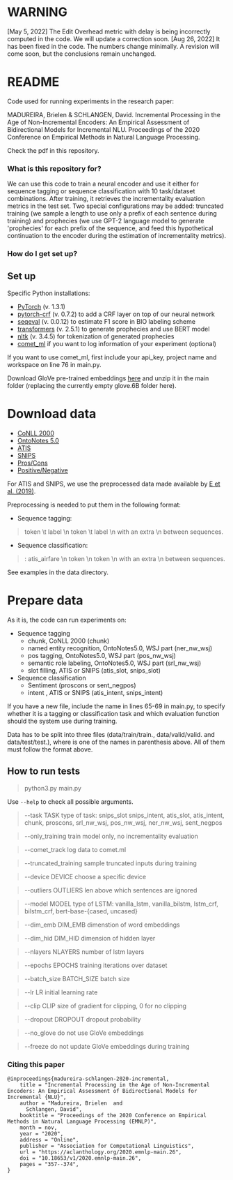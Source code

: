 # WARNING
[May 5, 2022] The Edit Overhead metric with delay is being incorrectly computed in the code. We will update a correction soon.
[Aug 26, 2022] It has been fixed in the code. The numbers change minimally. A revision will come soon, but the conclusions remain unchanged.

# README #

Code used for running experiments in the research paper:

MADUREIRA, Brielen & SCHLANGEN, David. Incremental Processing in the Age of Non-Incremental Encoders: An Empirical Assessment of Bidirectional Models for Incremental NLU. Proceedings of the 2020 Conference on Empirical Methods in Natural Language Processing.

Check the pdf in this repository.

### What is this repository for? ###

We can use this code to train a neural encoder and use it either for sequence tagging or sequence classification with 10 task/dataset combinations. After training, it retrieves the incrementality evaluation metrics in the test set. Two special configurations may be added: truncated training (we sample a length to use only a prefix of each sentence during training) and prophecies (we use GPT-2 language model to generate 'prophecies' for each prefix of the sequence, and feed this hypothetical continuation to the encoder during the estimation of incrementality metrics).


### How do I get set up? ###

## Set up

Specific Python installations:

* [PyTorch](https://pytorch.org/) (v. 1.3.1)
* [pytorch-crf](https://pypi.org/project/pytorch-crf/) (v. 0.7.2) to add a CRF layer on top of our neural network
* [seqeval](https://pypi.org/project/seqeval/) (v. 0.0.12) to estimate F1 score in BIO labeling scheme
* [transformers](https://github.com/huggingface/transformers) (v. 2.5.1) to generate prophecies and use BERT model
* [nltk](https://www.nltk.org/) (v. 3.4.5) for tokenization of generated prophecies
* [comet_ml](https://www.comet.ml/docs/quick-start/) if you want to log information of your experiment (optional)

If you want to use comet_ml, first include your api_key, project name and workspace on line 76 in main.py.

Download GloVe pre-trained embeddings [here](http://nlp.stanford.edu/data/glove.6B.zip) and unzip it in the main folder (replacing the currently empty glove.6B folder here).


# Download data

* [CoNLL 2000](https://www.clips.uantwerpen.be/conll2000/chunking/)
* [OntoNotes 5.0](https://catalog.ldc.upenn.edu/LDC2013T19)
* [ATIS](https://www.aclweb.org/anthology/H90-1021.pdf)
* [SNIPS](https://github.com/sonos/nlu-benchmark)
* [Pros/Cons](https://www.cs.uic.edu/~liub/FBS/sentiment-analysis.html#datasets)
* [Positive/Negative](https://archive.ics.uci.edu/ml/datasets/Sentiment+Labelled+Sentences)

For ATIS and SNIPS, we use the preprocessed data made available by [E et al. (2019)](https://github.com/ZephyrChenzf/SF-ID-Network-For-NLU).

Preprocessing is needed to put them in the following format:

* Sequence tagging:
> token \t label \n token \t label \n
with an extra \n between sequences.

* Sequence classification:
> <LABEL>: atis_airfare \n token \n token \n
with an extra \n between sequences.

See examples in the data directory.

# Prepare data

As it is, the code can run experiments on:

* Sequence tagging
    * chunk, CoNLL 2000 (chunk)
    * named entity recognition, OntoNotes5.0, WSJ part (ner_nw_wsj)
    * pos tagging, OntoNotes5.0, WSJ part (pos_nw_wsj)
    * semantic role labeling, OntoNotes5.0, WSJ part (srl_nw_wsj)
    * slot filling, ATIS or SNIPS (atis_slot, snips_slot)
* Sequence classification
    * Sentiment (proscons or sent_negpos)
    * intent , ATIS or SNIPS (atis_intent, snips_intent)

If you have a new file, include the name in lines 65-69 in main.py, to specify whether it is a tagging or classification task and which evaluation function should the system use during training.

Data has to be split into three files (data/train/train.<task>, data/valid/valid.<task> and data/test/test.<task>), where <task> is one of the names in parenthesis above. All of them must follow the format above.

## How to run tests

> python3.py main.py

Use `--help` to check all possible arguments.
>  --task TASK           type of task: snips_slot snips_intent, atis_slot, atis_intent, chunk, proscons, srl_nw_wsj, pos_nw_wsj, ner_nw_wsj, sent_negpos

>  --only_training       train model only, no incrementality evaluation

>  --comet_track         log data to comet.ml

>  --truncated_training  sample truncated inputs during training

>  --device DEVICE       choose a specific device

>  --outliers OUTLIERS   len above which sentences are ignored

>  --model MODEL         type of LSTM: vanilla_lstm, vanilla_bilstm, lstm_crf, bilstm_crf, bert-base-{cased, uncased}

>  --dim_emb DIM_EMB     dimenstion of word embeddings

>  --dim_hid DIM_HID     dimension of hidden layer

>  --nlayers NLAYERS     number of lstm layers

>  --epochs EPOCHS       training iterations over dataset

>  --batch_size BATCH_SIZE batch size

>  --lr LR               initial learning rate

>  --clip CLIP           size of gradient for clipping, 0 for no clipping

>  --dropout DROPOUT     dropout probability

>  --no_glove            do not use GloVe embeddings

>  --freeze              do not update GloVe embeddings during training

### Citing this paper ###

```
@inproceedings{madureira-schlangen-2020-incremental,
    title = "Incremental Processing in the Age of Non-Incremental Encoders: An Empirical Assessment of Bidirectional Models for Incremental {NLU}",
    author = "Madureira, Brielen  and
      Schlangen, David",
    booktitle = "Proceedings of the 2020 Conference on Empirical Methods in Natural Language Processing (EMNLP)",
    month = nov,
    year = "2020",
    address = "Online",
    publisher = "Association for Computational Linguistics",
    url = "https://aclanthology.org/2020.emnlp-main.26",
    doi = "10.18653/v1/2020.emnlp-main.26",
    pages = "357--374",
}   
```
